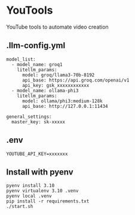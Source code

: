 # YouTools
YouTube tools to automate video creation

## .llm-config.yml
```
model_list: 
  - model_name: groq1
    litellm_params:
      model: groq/llama3-70b-8192
      api_base: https://api.groq.com/openai/v1
      api_key: gsk_xxxxxxxxxxxx
  - model_name: ollama-phi3
    litellm_params:
      model: ollama/phi3:medium-128k
      api_base: http://127.0.0.1:11434

general_settings: 
  master_key: sk-xxxxx
```

## .env
```
YOUTUBE_API_KEY=xxxxxxx
```
## Install with pyenv
```
pyenv install 3.10
pyenv virtualenv 3.10 .venv
pyenv local .venv
pip install -r requirements.txt
./start.sh
```


